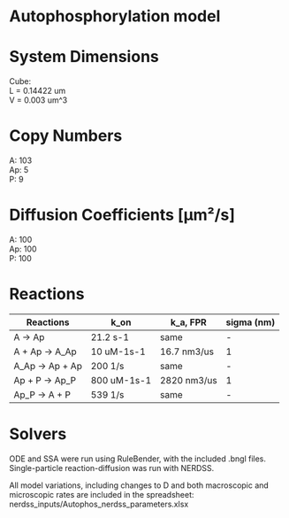 # Autophosphorylation model

# System Dimensions  
Cube:  
L = 0.14422 um  
V = 0.003 um^3  

# Copy Numbers  
A: 103  
Ap: 5  
P: 9  

# Diffusion Coefficients [µm²/s]  
A: 100  
Ap: 100  
P: 100 

# Reactions
				
| Reactions | k_on| k_a, FPR |  sigma (nm)
| --- | --- | --- |  --- | 
| A -> Ap | 21.2 s-1 | same |  - |
| A + Ap -> A_Ap | 10 uM-1s-1 | 16.7 nm3/us | 1 |  
| A_Ap -> Ap + Ap | 200 1/s | same |  - |
| Ap + P -> Ap_P | 800 uM-1s-1 | 2820 nm3/us | 1 |  
| Ap_P -> A + P | 539 1/s | same | - |

# Solvers

ODE and SSA were run using RuleBender, with the included .bngl files.
Single-particle reaction-diffusion was run with NERDSS.

All model variations, including changes to D and both macroscopic and microscopic rates are included in the spreadsheet:
nerdss_inputs/Autophos_nerdss_parameters.xlsx
